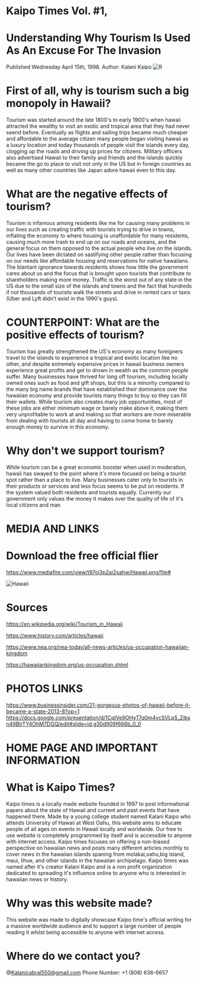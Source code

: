 # Kaipo Times Vol. #1, 
# Understanding Why Tourism Is Used As An Excuse For The Invasion
Published Wednesday April 15th, 1998. 
Author: Kalani Kaipo
![R](https://github.com/user-attachments/assets/5565aaf8-5891-4f94-98cd-bd0caf4e426b)



# First of all, why is tourism such a big monopoly in Hawaii?
Tourism was started around the late 1800's to early 1900's when hawaii attracted the wealthy to visit an exotic and tropical area that they had 
never seend before. Eventually as flights and sailing trips became much cheaper and affordable to the average citizen many people began visiting 
hawaii as a luxury location and today thousands of people visit the islands every day, clogging up the roads and driving up prices for citizens.
Military officers also advertised Hawaii to their family and friends and the islands quickly became the go to place to visit not only in the US but in foreign countries as well as many other countries like Japan adore hawaii even to this day.

# What are the negative effects of tourism?
Tourism is infamous among residents like me for causing many problems in our lives such as creating traffic with tourists trying to drive in towns, inflating the economy to where housing is unaffordable for many residents, causing much more trash to end up on our roads and oceans, and the general focus on them opposed to the actual people who live on the islands. Our lives have been dictated on sastifying other people rather than focusing on our needs like affordable housing and reservations for native hawaiians. The blantant ignorance towards residents shows how little the government cares about us and the focus that is brought upon tourists that contribute to shareholders making more money. Traffic is the worst out of any state in the US due to the small size of the islands and towns and the fact that hundreds if not thousands of tourists walk the streets and drive in rented cars or taxis (Uber  and Lyft didn't exist in the 1990's guys). 

# COUNTERPOINT: What are the positive effects of tourism?
Tourism has greatly strengthened the US's economy as many foreigners travel to the islands to experience a tropical and exotic location like no other, and despite extremely expensive prices in hawaii business owners experience great profits and get to drown in wealth as the common people suffer. Many businesses have thrived for long off tourism, including locally owned ones such as food and gift shops, but this is a minority compared to the many big name brands that have established their dominance over the hawaiian economy and provide tourists many things to buy so they can fill their wallets. While tourism also creates many job opportunities, most of these jobs are either minimum wage or barely make above it, making them very unprofitable to work at and making so that workers are more miserable from dealing with tourists all day and having to come home to barely enough money to survive in this economy. 


# Why don't we support tourism?
While tourism can be a great economic booster when used in moderation, hawaii has swayed to the point where it's more focused on being a tourist spot rather than a place to live. Many businesses cater only to tourists in their products or services and less focus seems to be put on residents. If the system valued both residents and tourists equally. Currently our government only values the money it makes over the quality of life of it's local citizens and man



# MEDIA AND LINKS

# Download the free official flier
https://www.mediafire.com/view/t97oi3p2ai2sahw/Hawaii.png/file# 

![Hawaii](https://github.com/user-attachments/assets/b5dae39d-e277-488f-aeda-8de5685de194)

# Sources
  https://en.wikipedia.org/wiki/Tourism_in_Hawaii
  
  https://www.history.com/articles/hawaii
  
  https://www.nea.org/nea-today/all-news-articles/us-occupation-hawaiian-kingdom
 
  https://hawaiiankingdom.org/us-occupation.shtml
  
# PHOTOS LINKS
https://www.businessinsider.com/21-gorgeous-photos-of-hawaii-before-it-became-a-state-2013-8?op=1
https://docs.google.com/presentation/d/1CqlVe9OHyT7q0m4vcSVLp5_Zibsn49BIrTY4OhM7DQQ/edit#slide=id.g30d909f666b_0_0

# HOME PAGE AND IMPORTANT INFORMATION


# What is Kaipo Times?
Kaipo times is a locally made website founded in 1997 to post informational papers about the state of Hawaii and current and past events that have happened there. Made by a young college student named Kalani Kaipo who attends University of Hawaii at West Oahu, this website aims to educate people of all ages on events in Hawaii locally and worldwide. Our free to use website is completely programmed by itself and is accessible to anyone with internet access. Kaipo times focuses on offering a non-biased perspective on hawaiian news and posts many different articles monthly to cover news in the hawaiian islands spaning from molakai,oahu,big island, maui, lihue, and other islands in the hawaiian archipelago. Kaipo times was named after it's creator Kalani Kaipo and is a non profit organization dedicated to spreading it's influence online to anyone who is interested in hawaiian news or history. 

# Why was this website made?
This website was made to digitally showcase Kaipo time's official writing for a massive worldwide audience and to support a large number of people reading it whilst being accessible to anyone with internet access. 

# Where do we contact you?
@Kalanicabral550@gmail.com
Phone Number: +1 (808) 636-6657


